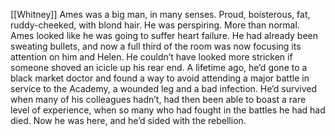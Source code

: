 [[Whitney]]
Ames was a big man, in many senses.
 Proud, boisterous, fat, ruddy-cheeked, with blond hair.
 He was perspiring.
 More than normal.
Ames looked like he was going to suffer heart failure.
 He had already been sweating bullets, and now a full third of the room was now focusing its attention on him and Helen.
 He couldn’t have looked more stricken if someone shoved an icicle up his rear end.
 A lifetime ago, he’d gone to a black market doctor and found a way to avoid attending a major battle in service to the Academy, a wounded leg and a bad infection.
 He’d survived when many of his colleagues hadn’t, had then been able to boast a rare level of experience, when so many who had fought in the battles he had had died.
 Now he was here, and he’d sided with the rebellion.
 